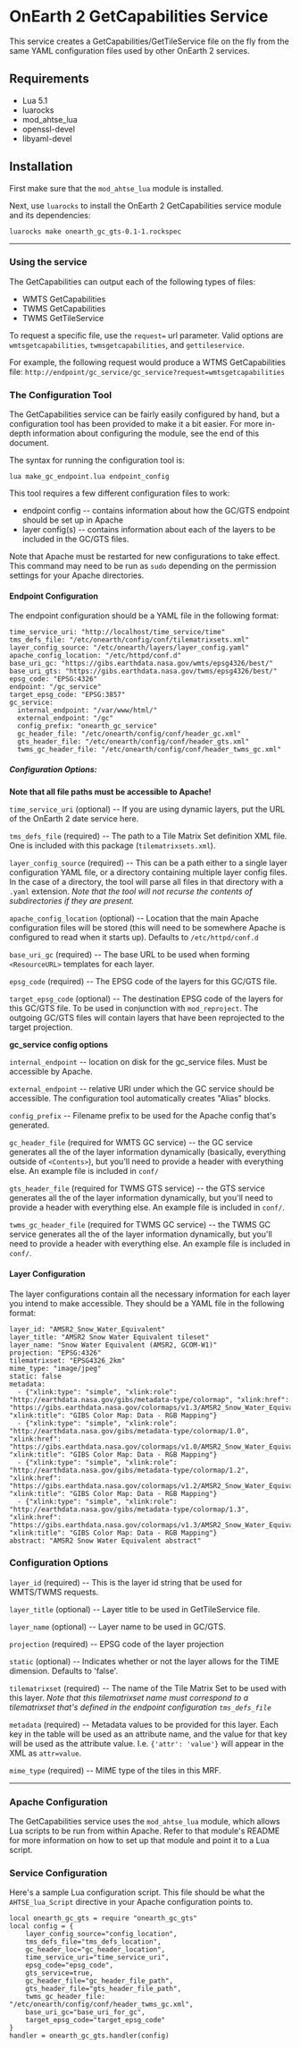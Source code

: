 # OnEarth 2 GetCapabilities Service

This service creates a GetCapabilities/GetTileService file on the fly from the
same YAML configuration files used by other OnEarth 2 services.

## Requirements

- Lua 5.1
- luarocks
- mod_ahtse_lua
- openssl-devel
- libyaml-devel

## Installation

First make sure that the `mod_ahtse_lua` module is installed.

Next, use `luarocks` to install the OnEarth 2 GetCapabilities service module and
its dependencies:

`luarocks make onearth_gc_gts-0.1-1.rockspec`

---

### Using the service

The GetCapabilities can output each of the following types of files:

- WMTS GetCapabilities
- TWMS GetCapabilities
- TWMS GetTileService

To request a specific file, use the `request=` url parameter. Valid options are `wmtsgetcapabilities`, `twmsgetcapabilities`, and `gettileservice`.

For example, the following request would produce a WTMS GetCapabilities file:
`http://endpoint/gc_service/gc_service?request=wmtsgetcapabilities`

### The Configuration Tool

The GetCapabilities service can be fairly easily configured by hand, but a
configuration tool has been provided to make it a bit easier. For more in-depth
information about configuring the module, see the end of this document.

The syntax for running the configuration tool is:

`lua make_gc_endpoint.lua endpoint_config`

This tool requires a few different configuration files to work:

- endpoint config -- contains information about how the GC/GTS endpoint should
  be set up in Apache
- layer config(s) -- contains information about each of the layers to be
  included in the GC/GTS files.

Note that Apache must be restarted for new configurations to take effect. This
command may need to be run as `sudo` depending on the permission settings for
your Apache directories.

#### Endpoint Configuration

The endpoint configuration should be a YAML file in the following format:

```
time_service_uri: "http://localhost/time_service/time"
tms_defs_file: "/etc/onearth/config/conf/tilematrixsets.xml"
layer_config_source: "/etc/onearth/layers/layer_config.yaml"
apache_config_location: "/etc/httpd/conf.d"
base_uri_gc: "https://gibs.earthdata.nasa.gov/wmts/epsg4326/best/"
base_uri_gts: "https://gibs.earthdata.nasa.gov/twms/epsg4326/best/"
epsg_code: "EPSG:4326"
endpoint: "/gc_service"
target_epsg_code: "EPSG:3857"
gc_service:
  internal_endpoint: "/var/www/html/"
  external_endpoint: "/gc"
  config_prefix: "onearth_gc_service"
  gc_header_file: "/etc/onearth/config/conf/header_gc.xml"
  gts_header_file: "/etc/onearth/config/conf/header_gts.xml"
  twms_gc_header_file: "/etc/onearth/config/conf/header_twms_gc.xml"
```

##### Configuration Options:

**Note that all file paths must be accessible to Apache!**

`time_service_uri` (optional) -- If you are using dynamic layers, put the URL of
the OnEarth 2 date service here.

`tms_defs_file` (required) -- The path to a Tile Matrix Set definition XML file.
One is included with this package (`tilematrixsets.xml`).

`layer_config_source` (required) -- This can be a path either to a single layer
configuration YAML file, or a directory containing multiple layer config files.
In the case of a directory, the tool will parse all files in that directory with
a `.yaml` extension. _Note that the tool will not recurse the contents of
subdirectories if they are present._

`apache_config_location` (optional) -- Location that the main Apache
configuration files will be stored (this will need to be somewhere Apache is
configured to read when it starts up). Defaults to `/etc/httpd/conf.d`

`base_uri_gc` (required) -- The base URL to be used when forming `<ResourceURL>`
templates for each layer.

`epsg_code` (required) -- The EPSG code of the layers for this GC/GTS file.

`target_epsg_code` (optional) -- The destination EPSG code of the layers for
this GC/GTS file. To be used in conjunction with `mod_reproject`. The outgoing
GC/GTS files will contain layers that have been reprojected to the target
projection.

**gc_service config options**

`internal_endpoint` -- location on disk for the gc_service files. Must be accessible by Apache.

`external_endpoint` -- relative URI under which the GC service should be accessible. The configuration tool automatically creates "Alias" blocks.

`config_prefix` -- Filename prefix to be used for the Apache config that's generated.

`gc_header_file` (required for WMTS GC service) -- the GC service generates all the of the layer
information dynamically (basically, everything outside of `<Contents>`), but
you'll need to provide a header with everything else. An example file is
included in `conf/`

`gts_header_file` (required for TWMS GTS service) -- the GTS service generates all the of the layer
information dynamically, but you'll need to provide a header with everything
else. An example file is included in `conf/`.

`twms_gc_header_file` (required for TWMS GC service) -- the TWMS GC service generates all the of the layer information dynamically, but you'll need to provide a header with everything else. An example file is included in `conf/`.

#### Layer Configuration

The layer configurations contain all the necessary information for each layer
you intend to make accessible. They should be a YAML file in the following
format:

```
layer_id: "AMSR2_Snow_Water_Equivalent"
layer_title: "AMSR2 Snow Water Equivalent tileset"
layer_name: "Snow Water Equivalent (AMSR2, GCOM-W1)"
projection: "EPSG:4326"
tilematrixset: "EPSG4326_2km"
mime_type: "image/jpeg"
static: false
metadata:
  - {"xlink:type": "simple", "xlink:role": "http://earthdata.nasa.gov/gibs/metadata-type/colormap", "xlink:href": "https://gibs.earthdata.nasa.gov/colormaps/v1.3/AMSR2_Snow_Water_Equivalent.xml", "xlink:title": "GIBS Color Map: Data - RGB Mapping"}
  - {"xlink:type": "simple", "xlink:role": "http://earthdata.nasa.gov/gibs/metadata-type/colormap/1.0", "xlink:href": "https://gibs.earthdata.nasa.gov/colormaps/v1.0/AMSR2_Snow_Water_Equivalent.xml", "xlink:title": "GIBS Color Map: Data - RGB Mapping"}
  - {"xlink:type": "simple", "xlink:role": "http://earthdata.nasa.gov/gibs/metadata-type/colormap/1.2", "xlink:href": "https://gibs.earthdata.nasa.gov/colormaps/v1.2/AMSR2_Snow_Water_Equivalent.xml", "xlink:title": "GIBS Color Map: Data - RGB Mapping"}
  - {"xlink:type": "simple", "xlink:role": "http://earthdata.nasa.gov/gibs/metadata-type/colormap/1.3", "xlink:href": "https://gibs.earthdata.nasa.gov/colormaps/v1.3/AMSR2_Snow_Water_Equivalent.xml", "xlink:title": "GIBS Color Map: Data - RGB Mapping"}
abstract: "AMSR2 Snow Water Equivalent abstract"
```

### Configuration Options

`layer_id` (required) -- This is the layer id string that be used for WMTS/TWMS
requests.

`layer_title` (optional) -- Layer title to be used in GetTileService file.

`layer_name` (optional) -- Layer name to be used in GC/GTS.

`projection` (required) -- EPSG code of the layer projection

`static` (optional) -- Indicates whether or not the layer allows for the TIME
dimension. Defaults to 'false'.

`tilematrixset` (required) -- The name of the Tile Matrix Set to be used with
this layer. _Note that this tilematrixset name must correspond to a
tilematrixset that's defined in the endpoint configuration `tms_defs_file`_

`metadata` (required) -- Metadata values to be provided for this layer. Each key
in the table will be used as an attribute name, and the value for that key will
be used as the attribute value. I.e. `{'attr': 'value'}` will appear in the XML
as `attr=value`.

`mime_type` (required) -- MIME type of the tiles in this MRF.

---

### Apache Configuration

The GetCapabilities service uses the `mod_ahtse_lua` module, which allows Lua
scripts to be run from within Apache. Refer to that module's README for more
information on how to set up that module and point it to a Lua script.

### Service Configuration

Here's a sample Lua configuration script. This file should be what the
`AHTSE_lua_Script` directive in your Apache configuration points to.

```
local onearth_gc_gts = require "onearth_gc_gts"
local config = {
    layer_config_source="config_location",
    tms_defs_file="tms_defs_location",
    gc_header_loc="gc_header_location",
    time_service_uri="time_service_uri",
    epsg_code="epsg_code",
    gts_service=true,
    gc_header_file="gc_header_file_path",
    gts_header_file="gts_header_file_path",
    twms_gc_header_file: "/etc/onearth/config/conf/header_twms_gc.xml",
    base_uri_gc="base_uri_for_gc",
    target_epsg_code="target_epsg_code"
}
handler = onearth_gc_gts.handler(config)
```
